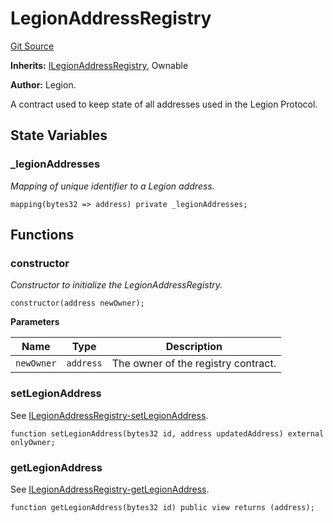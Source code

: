 # LegionAddressRegistry
[Git Source](https://github.com/Legion-Team/evm-contracts/blob/9d232ccfd9d55ef7fb8933835be077c1145ee4d5/src/LegionAddressRegistry.sol)

**Inherits:**
[ILegionAddressRegistry](/src/interfaces/ILegionAddressRegistry.sol/interface.ILegionAddressRegistry.md), Ownable

**Author:**
Legion.

A contract used to keep state of all addresses used in the Legion Protocol.


## State Variables
### _legionAddresses
*Mapping of unique identifier to a Legion address.*


```solidity
mapping(bytes32 => address) private _legionAddresses;
```


## Functions
### constructor

*Constructor to initialize the LegionAddressRegistry.*


```solidity
constructor(address newOwner);
```
**Parameters**

|Name|Type|Description|
|----|----|-----------|
|`newOwner`|`address`|The owner of the registry contract.|


### setLegionAddress

See [ILegionAddressRegistry-setLegionAddress](/src/interfaces/ILegionAddressRegistry.sol/interface.ILegionAddressRegistry.md#setlegionaddress).


```solidity
function setLegionAddress(bytes32 id, address updatedAddress) external onlyOwner;
```

### getLegionAddress

See [ILegionAddressRegistry-getLegionAddress](/src/interfaces/ILegionAddressRegistry.sol/interface.ILegionAddressRegistry.md#getlegionaddress).


```solidity
function getLegionAddress(bytes32 id) public view returns (address);
```

